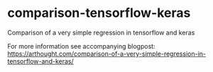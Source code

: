 # comparison-tensorflow-keras
Comparison of a very simple regression in tensorflow and keras

For more information see accompanying blogpost: 
https://arthought.com/comparison-of-a-very-simple-regression-in-tensorflow-and-keras/
